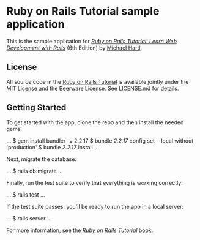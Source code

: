 # Ruby on Rails Tutorial sample application

This is the sample application for
[*Ruby on Rails Tutorial:
Learn Web Development with Rails*](https://www.railstutorial.org/)
(6th Edition)
by [Michael Hartl](https://www.michaelhartl.com/).

## License

All source code in the [Ruby on Rails Tutorial](https://www.railstutorial.org/)
is available jointly under the MIT License and the Beerware License. See
LICENSE.md for details.

## Getting Started

To get started with the app, clone the repo and then install the needed gems:

...
$ gem install bundler -v 2.2.17
$ bundle _2.2.17_ config set --local without 'production'
$ bundle _2.2.17_ install
...

Next, migrate the database:

...
$ rails db:migrate
...

Finally, run the test suite to verify that everything is working correctly:

...
$ rails test
...

If the test suite passes, you'll be ready to run the app in a local server:

...
$ rails server
...

For more information, see the
[*Ruby on Rails Tutorial* book](https://www.railstutorial.org/book).
